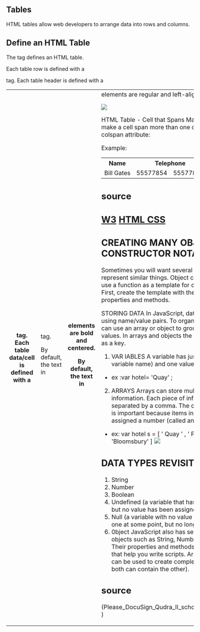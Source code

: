 ## Tables
HTML tables allow web developers to arrange data into rows and columns.

## Define an HTML Table
The <table> tag defines an HTML table.

Each table row is defined with a <tr> tag. Each table header is defined with a <th> tag. Each table data/cell is defined with a <td> tag.

By default, the text in <th> elements are bold and centered.

By default, the text in <td> elements are regular and left-aligned.

![](https://learnerszonehome.files.wordpress.com/2019/07/html_table_structure.gif)

HTML Table - Cell that Spans Many Columns
To make a cell span more than one column, use the colspan attribute:

Example:

<table style="width:100%">
  <tr>
    <th>Name</th>
    <th colspan="2">Telephone</th>
  </tr>
  <tr>
    <td>Bill Gates</td>
    <td>55577854</td>
    <td>55577855</td>
  </tr>
</table>

## source ##
[W3](https://www.w3schools.com/)
[HTML CSS](file:///home/sanaa/Downloads/HTML%20CSS.pdf)
---------------------------------------------------------------------------
## CREATING MANY OBJECTS: CONSTRUCTOR NOTATION

Sometimes you will want several objects to represent similar things.
Object constructors can use a function as a template for creating objects.
First, create the template with the object's properties and methods.



STORING DATA
In JavaScript, data is represented using name/value pairs.
To organize your data, you can use an array or object to group a set of
related values. In arrays and objects the name is also known as a key.
1. VAR IABLES
A variable has just one key (the variable name)
and one value.

* ex :var hotel= 'Quay' ;

2. ARRAYS
Arrays can store multiple pieces of information.
Each piece of information is separated by a comma.
The order of the values is important because items
in an array are assigned a number (called an index)
* ex:
var hotel s = [
' Quay ' ,
' Park' ,
' Beach' ,
'Bloomsbury'
]
![](https://devopedia.org/images/article/282/1930.1596042011.png)


## DATA TYPES REVISITED
1. String 
2. Number
3. Boolean
4. Undefined (a variable that has been declared, but
no value has been assigned to it yet)
5. Null (a variable with no value - it may have had
one at some point, but no longer has a value)
6. 0bject
JavaScript also has several built-in objects such as
String, Number, Math, and Date. Their properties and
methods offer functionality that help you write scripts.
Arrays and objects can be used to create complex data
sets (and both can contain the other).
## source ##
(Please_DocuSign_Qudra_II_scholarship_contrac.pdf
)
